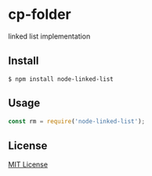 # cp-folder

linked list implementation

## Install

```
$ npm install node-linked-list
```


## Usage

```js
const rm = require('node-linked-list');


```

## License

[MIT License](http://www.opensource.org/licenses/mit-license.php)